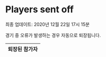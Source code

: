 # Players sent off
최종 업데이트: 2020년 12월 22일 17시 15분


경기 중 오류가 발생하는 경우 자동으로 퇴장됩니다.


| 퇴장된 참가자 |
|:---:|